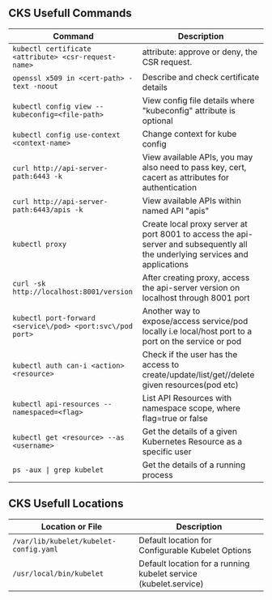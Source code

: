 ## CKS Usefull Commands


|Command|Description|
|------|-----------|
|`kubectl certificate <attribute> <csr-request-name>`| attribute: approve or deny, the CSR request.|
|`openssl x509 in <cert-path> -text -noout`| Describe and check certificate details|
|`kubectl config view --kubeconfig=<file-path>`| View config file details where "kubeconfig" attribute is optional|
|`kubectl config use-context <context-name>`| Change context for kube config|
|`curl http://api-server-path:6443 -k`| View available APIs, you may also need to pass key, cert, cacert as attributes for authentication|
|`curl http://api-server-path:6443/apis -k`| View available APIs within named API "apis"|
|`kubectl proxy`| Create local proxy server at port 8001 to access the api-server and subsequently all the underlying services and applications|
|`curl -sk http://localhost:8001/version`| After creating proxy, access the api-server version on localhost through 8001 port|
|`kubectl port-forward <service\/pod> <port:svc\/pod port>`| Another way to expose\/access service\/pod locally i.e local\/host port to a port on the service or pod|
|`kubectl auth can-i <action> <resource>`| Check if the user has the access to create/update/list/get//delete given resources(pod etc)|
|`kubectl api-resources --namespaced=<flag>`| List API Resources with namespace scope, where flag=true or false|
|`kubectl get <resource> --as <username>`| Get the details of a given Kubernetes Resource as a specific user|
|`ps -aux \| grep kubelet`| Get the details of a running process|


## CKS Usefull Locations


|Location or File|Description|
|------|-----------|
|`/var/lib/kubelet/kubelet-config.yaml`| Default location for Configurable Kubelet Options|
|`/usr/local/bin/kubelet`| Default location for a running kubelet service (kubelet.service)|